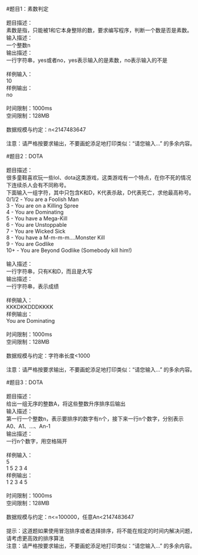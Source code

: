#题目1：素数判定<br>
<br>
题目描述：<br>
素数是指，只能被1和它本身整除的数，要求编写程序，判断一个数是否是素数。
<br>
输入描述：<br>
一个整数n<br>
输出描述：<br>
一行字符串，yes或者no，yes表示输入的是素数，no表示输入的不是<br><br>
样例输入：<br>
10<br>
样例输出：<br>
no<br><br>
时间限制：1000ms<br>
空间限制：128MB<br><br>
数据规模与约定：n\<2147483647<br><br>
注意：请严格按要求输出，不要画蛇添足地打印类似：“请您输入...” 的多余内容。<br>

#题目2：DOTA<br>
<br>
题目描述：<br>
很多童鞋喜欢玩一些lol、dota这类游戏，这类游戏有一个特点，在你不死的情况下连续杀人会有不同称号。<br>
下面输入一组字符，其中只包含K和D，K代表杀敌，D代表死亡，求他最高称号。<br>
0/1/2 - You are a Foolish Man<br>
3 - You are on a Killing Spree <br>
4 - You are Dominating <br>
5 - You have a Mega-Kill <br>
6 - You are Unstoppable<br>
7 - You are Wicked Sick<br>
8 - You have a M-m-m-m....Monster Kill <br>
9 - You are Godlike <br>
10+ - You are Beyond Godlike (Somebody kill him!)<br>
<br>
输入描述：<br>
一行字符串，只有K和D，而且是大写<br>
输出描述：<br>
一行字符串，表示成绩<br><br>
样例输入：<br>
KKKDKKDDDKKKK<br>
样例输出：<br>
You are Dominating<br><br>
时间限制：1000ms<br>
空间限制：128MB<br><br>
数据规模与约定：字符串长度\<1000<br><br>
注意：请严格按要求输出，不要画蛇添足地打印类似：“请您输入...” 的多余内容。<br>


#题目3：DOTA<br>
<br>
题目描述：<br>
给出一组无序的整数A，将这些整数升序排序后输出<br>
输入描述：<br>
第一行一个整数n，表示要排序的数字有n个，接下来一行n个数字，分别表示A0、A1、...、An-1<br>
输出描述：<br>
一行n个数字，用空格隔开<br><br>
样例输入：<br>
5<br>
1 5 2 3 4<br>
样例输出：<br>
1 2 3 4 5<br><br>
时间限制：1000ms<br>
空间限制：128MB<br><br>
数据规模与约定：n<=100000，任意An\<2147483647<br><br>
提示：这道题如果使用冒泡排序或者选择排序，将不能在规定的时间内解决问题，请考虑更高效的排序算法<br>
注意：请严格按要求输出，不要画蛇添足地打印类似：“请您输入...” 的多余内容。<br>

